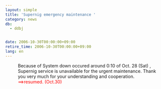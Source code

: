 ```yaml
---
layout: simple
title: 'Supernig emergency maintenance '
category: news
db:
  - ddbj


date: 2006-10-30T00:00:00+09:00
retire_time: 2006-10-30T00:00:00+09:00
lang: en
---
```


<dd>Because of System down occured around 0:10 of Oct. 28 (Sat) , Supernig service is unavailable for the urgent maintenance. Thank you very much for your understanding and cooperation.
<dd>
    <font color="#ff0000">==&gt;resumed. (Oct.30)</font>
</dd>
</dd>
